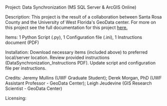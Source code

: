 Project: Data Synchronization (MS SQL Server & ArcGIS Online)

Description: This project is the result of a collaboration between Santa Rosa County and the University of West Florida's GeoData center. For more on this project see the full documentation for this project [here.](https://github.com/UWFGeoDataCenter/src/blob/master/Documentation/DataSynchronization_Instructions.pdf)

Items: 1 Python Script (.py), 1 Configuration file (.ini), 1 Instructions document (PDF)

Installation: Download necessary items (included above) to preferred local/server location. Review provided instructions (DataSynchronization_Instructions PDF). Update script and configuration file per instructions.

Credits: Jeremy Mullins (UWF Graduate Student); Derek Morgan, PhD (UWF Assistant Professor - GeoData Center); Leigh Jeudevine (GIS Research Scientist - GeoData Center)

Licensing:
